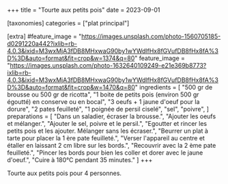 +++
title = "Tourte aux petits pois"
date = 2023-09-01

[taxonomies]
categories = ["plat principal"]

[extra]
#feature_image = "https://images.unsplash.com/photo-1560705185-d0291220a442?ixlib=rb-4.0.3&ixid=M3wxMjA3fDB8MHxwaG90by1wYWdlfHx8fGVufDB8fHx8fA%3D%3D&auto=format&fit=crop&w=1374&q=80"
feature_image = "https://images.unsplash.com/photo-1632640109249-e21e369b8773?ixlib=rb-4.0.3&ixid=M3wxMjA3fDB8MHxwaG90by1wYWdlfHx8fGVufDB8fHx8fA%3D%3D&auto=format&fit=crop&w=1470&q=80"
ingredients = [
  "500 gr de brousse ou 500 gr de ricotta",
  "1 boite de petits pois (environ 500 gr égoutté) en conserve ou en bocal",
  "3 oeufs + 1 jaune d'oeuf pour la dorure",
  "2 pates feuilleté",
  "1 poignée de persil ciselé",
  "sel",
  "poivre",
]
preparations = [
  "Dans un saladier, écraser la brousse.",
  "Ajouter les oeufs et mélanger.",
  "Ajouter le sel, poivre et le persil.",
  "Egoutter et rincer les petits pois et les ajouter. Mélanger sans les écraser.",
  "Beurrer un plat à tarte pour placer la 1 ère pate feuilleté.",
  "Verser l'appareil au centre et étaller en laissant 2 cm libre sur les bords.",
  "Recouvrir avec la 2 ème pate feuilleté.",
  "Pincer les bords pour bien les coller et dorer avec le jaune d'oeuf.",
  "Cuire à 180°C pendant 35 minutes."
]
+++

Tourte aux petits pois pour 4 personnes.
